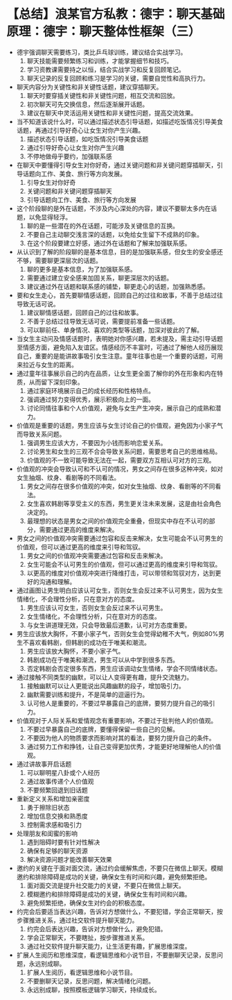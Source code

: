 # 【总结】浪某官方私教：德宇：聊天基础原理：德宇：聊天整体性框架（三）

-   德宇强调聊天需要练习，类比乒乓球训练，建议结合实战学习。
    1.  聊天技能需要频繁练习和训练，才能掌握细节和技巧。
    2.  学习资教课需要持之以恒，结合实战学习和反复回顾笔记。
    3.  聊天记录的反复回顾和练习是学习的关键，需要自觉性和高执行力。
-   聊天内容分为关键性和非关键性话题，建议穿插聊天。
    1.  聊天时要穿插关键性和非关键性问题，相互交流和回放。
    2.  初次聊天可先交换信息，然后逐渐展开话题。
    3.  建议在聊天中灵活运用关键性和非关键性问题，提高交流效果。
-   当不知道该说什么时，可以通过描述状态引导话题，如描述吃饭情况引导美食话题，再通过引导好奇心让女生对你产生兴趣。
    1.  描述状态引导话题，如吃饭情况引导美食话题
    2.  通过引导好奇心让女生对你产生兴趣
    3.  不停地做母乎要约，加强联系感
-   在聊天中要懂得引导女生对你好奇，通过关键问题和非关键问题穿插聊天，引导话题向工作、美食、旅行等方向发展。
    1.  引导女生对你好奇
    2.  关键问题和非关键问题穿插聊天
    3.  引导话题向工作、美食、旅行等方向发展
-   这个阶段聊的是外在话题，不涉及内心深处的内容，建议不要聊太多内在话题，以免显得轻浮。
    1.  聊的是一些潜在的外在话题，可能涉及关键信息的互换。
    2.  不要自己主动聊交浅言深的话题，以免给女生留下不成熟的印象。
    3.  在这个阶段要建立好感，通过外在话题和了解来加强联系感。
-   从认识到了解的阶段聊的是基本信息，目的是加强联系感，但女生的安全感还不够，需要聊更深层次的话题。
    1.  聊的更多是基本信息，为了加强联系感。
    2.  需要通过建立安全感来加固关系，聊更深层次的话题。
    3.  建议通过外在话题和联系感的铺垫，聊更走心的话题，加强熟悉感。
-   要和女生走心，首先要聊情感话题，回顾自己的过往和故事，不善于总结过往导致无话可说。
    1.  建议聊情感话题，回顾自己的过往和故事。
    2.  不善于总结过往导致无话可说，需要提前准备一些话题。
    3.  可以聊前任、单身情况、喜欢的类型等话题，加深对彼此的了解。
-   当女生主动问及情感话题时，表明她对你感兴趣，若未提及，需主动引导话题至情感方面，避免陷入友谊区。情感经历不丰富时，可通过了解他人经历展现自己，重要的是能讲故事吸引女生注意。童年往事也是一个重要的话题，可用来拉近与女生的距离。
-   通过童年往事展示自己的内在品质，让女生更全面了解你的外在形象和内在特质，从而留下深刻印象。
    1.  通过家庭环境展示自己的成长经历和性格特点。
    2.  强调通过努力变得优秀，展示积极向上的一面。
    3.  讨论同情往事和个人价值观，避免与女生产生冲突，展示自己的成熟和潜力。
-   价值观是重要的话题，男生应该与女生讨论自己的价值观，避免因为小家子气而导致关系问题。
    1.  强调男生应该大方，不要因为小钱而影响恋爱关系。
    2.  讨论男生和女生的三观不合会导致关系问题，需要思考自己的思维格局。
    3.  价值观的不一致可能导致无法在一起，需要双方互相认可对方的三观。
-   价值观的冲突会导致认可和不认可的情况，男女之间存在很多这种冲突，如对女生抽烟、纹身、看剧等的不同看法。
    1.  男女之间存在很多价值观的冲突，如对女生抽烟、纹身、看剧等的不同看法。
    2.  女生喜欢韩剧等享受主义的东西，男生更关注未来发展，这是由社会角色决定的。
    3.  最理想的状态是男女之间的价值观完全重叠，但现实中存在不认可的部分，需要通过更高的维度来解决。
-   男女之间的价值观冲突需要通过包容和反击来解决，女生可能会不认可男生的价值观，但可以通过更高的维度来引导和驾驭。
    1.  男女之间的价值观冲突需要通过包容和反击来解决。
    2.  女生可能会不认可男生的价值观，但可以通过更高的维度来引导和驾驭。
    3.  以更高的维度对价值观冲突进行降维打击，可以带领和驾驭对方，达到更好的沟通和理解。
-   通过画图让男生明白应该认可女生，否则女生会反过来不认可男生，因为女生情绪化，不会理性分析，只在意对方的态度。
    1.  男生应该认可女生，否则女生会反过来不认可男生。
    2.  女生情绪化，不会理性分析，只在意对方的态度。
    3.  与女生讲道理无效，只会导致最后道歉，认可对方态度重要。
-   男生应该放大胸怀，不要小家子气，否则女生会觉得幼稚不大气，例如80%男生不喜欢看韩剧，但韩剧的成功在于唯美和潮流。
    1.  男生应该放大胸怀，不要小家子气。
    2.  韩剧成功在于唯美和潮流，男生可以从中学到很多东西。
    3.  否定韩剧会否定很多东西，男生应该调动女生情绪，学会不同情绪状态。
-   通过接触不同类型的幽默，可以让人变得更有趣，提升交流魅力。
    1.  接触幽默可以让人更能说出风趣幽默的段子，增加吸引力。
    2.  幽默需要训练和提升，不是简单的逗逼行为。
    3.  认可他人是重要的，不要过早暴露自己的底牌，要努力提升自己的吸引力。
-   价值观对于人际关系和爱情观念有重要影响，不要过于批判他人的价值观。
    1.  不要过早暴露自己的底牌，要懂得保留一些自己的见解。
    2.  不要因为他人的物质要求而影响对其的看法，要努力提升自己的条件。
    3.  通过努力工作和挣钱，让自己变得更加优秀，才能更好地理解他人的价值观。
-   通过讲故事开启话题
    1.  可以聊明星八卦或个人经历
    2.  通过故事传递个人价值观
    3.  不要频繁回退到旧话题
-   重新定义关系和增加亲密度
    1.  勇于擦除旧状态
    2.  增加信息交换和熟悉度
    3.  控制需求感和吸引力
-   处理朋友和闺蜜的影响
    1.  遇到阻碍时要有针对性解决
    2.  确保有足够的聊天资源
    3.  解决资源问题才能改善聊天效果
-   邀约的关键在于面对面交流，通过约会缓解焦虑，不要只在微信上聊天。模糊邀约和排除障碍是成功的关键，确保女生有时间和兴趣，避免频繁拒绝。
    1.  面对面交流是提升社交能力的关键，不要只在微信上聊天。
    2.  模糊邀约和排除障碍是成功的关键，确保女生有时间和兴趣。
    3.  避免频繁拒绝，确保女生对约会的积极态度。
-   约完会后要适当表达兴趣，告诉对方想做什么，不要犯错，学会正常聊天，按步骤推进关系，通过社交软件提升聊天能力。
    1.  约完会后表达兴趣，告诉对方想做什么，避免犯错。
    2.  学会正常聊天，不要瞎扯，按步骤推进关系。
    3.  通过社交软件提升聊天能力，让生活更有趣，扩展思维深度。
-   扩展人生阅历和思维深度，看逻辑思维和小说节目，不要删聊天记录，反思问题，永远别成聊。
    1.  扩展人生阅历，看逻辑思维和小说节目。
    2.  不要删聊天记录，反思问题，解决情绪化问题。
    3.  永远别成聊，按照模板逻辑学习聊天，持续成长。